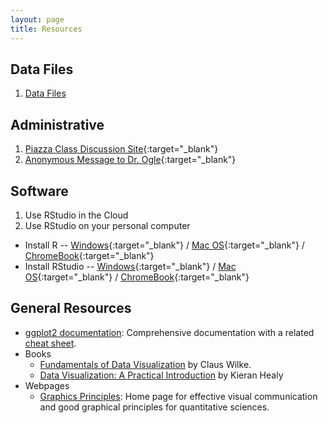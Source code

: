 ```yaml
---
layout: page
title: Resources
---
```


## Data Files
1. [Data Files](data_250)

## Administrative
1. [Piazza Class Discussion Site](https://piazza.com/northland/spring2020/mth250/home){:target="_blank"}
1. [Anonymous Message to Dr. Ogle](https://www.surveymonkey.com/r/KC87PJW){:target="_blank"}

## Software
1. Use RStudio in the Cloud
1. Use RStudio on your personal computer
  * Install R -- [Windows](http://derekogle.com/IFAR/supplements/installations/InstallRWin.html){:target="_blank"} / [Mac OS](http://derekogle.com/IFAR/supplements/installations/InstallRMac.html){:target="_blank"} / [ChromeBook](FAQ/FAQs/ChromeBook){:target="_blank"}
  * Install RStudio -- [Windows](http://derekogle.com/IFAR/supplements/installations/InstallRStudioWin.html){:target="_blank"} / [Mac OS](http://derekogle.com/IFAR/supplements/installations/InstallRStudioMac.html){:target="_blank"} / [ChromeBook](FAQ/FAQs/ChromeBook){:target="_blank"}

## General Resources
* [ggplot2 documentation](https://ggplot2.tidyverse.org/reference/index.html): Comprehensive documentation with a related [cheat sheet](https://github.com/rstudio/cheatsheets/blob/master/data-visualization-2.1.pdf).
* Books
  * [Fundamentals of Data Visualization](https://serialmentor.com/dataviz/) by Claus Wilke.
  * [Data Visualization: A Practical Introduction](https://socviz.co/index.html) by Kieran Healy
* Webpages
  * [Graphics Principles](https://graphicsprinciples.github.io/): Home page for effective visual communication and good graphical principles for quantitative sciences.

